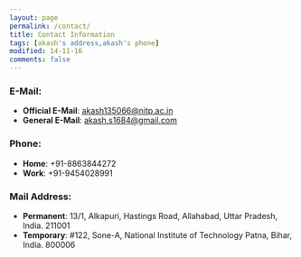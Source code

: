 ```yaml
---
layout: page
permalink: /contact/
title: Contact Information
tags: [akash's address,akash's phone]
modified: 14-11-16
comments: false
---
```


### E-Mail:
* **Official E-Mail**: akash135066@nitp.ac.in
* **General E-Mail**: akash.s1684@gmail.com

### Phone:
* **Home**: +91-8863844272
* **Work**: +91-9454028991

### Mail Address:
* **Permanent**: 13/1, Alkapuri, Hastings Road, Allahabad, Uttar Pradesh, India. 211001
* **Temporary**: #122, Sone-A, National Institute of Technology Patna, Bihar, India. 800006

